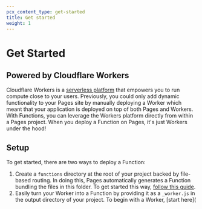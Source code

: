 ```yaml
---
pcx_content_type: get-started
title: Get started
weight: 1
---
```


# Get Started

## Powered by Cloudflare Workers

Cloudflare Workers is a [serverless platform](https://www.cloudflare.com/en-gb/learning/serverless/what-is-serverless/) that empowers you to run compute close to your users. Previously, you could only add dynamic functionality to your Pages site by manually deploying a Worker which meant that your application is deployed on top of both Pages and Workers. With Functions, you can leverage the Workers platform directly from within a Pages project. When you deploy a Function on Pages, it's just Workers under the hood!

## Setup
To get started, there are two ways to deploy a Function:
1. Create a `functions` directory at the root of your project backed by file-based routing. In doing this, Pages automatically generates a Function bundling the files in this folder. To get started this way, [follow this guide](/pages/platform/functions/first-function/).
2. Easily turn your Worker into a Function by providing it as a `_worker.js` in the output directory of your project. To begin with a Worker, [start here](<link>
